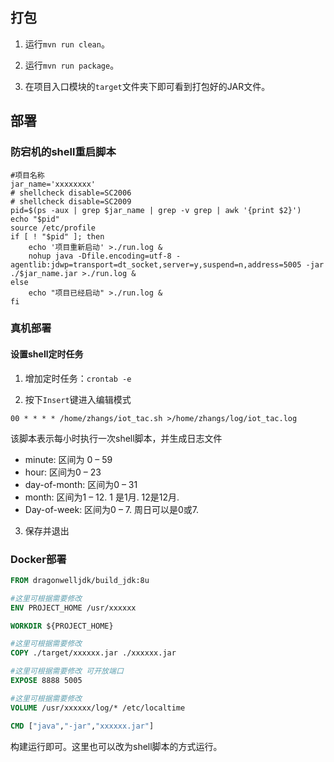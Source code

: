 ## 打包

1. 运行`mvn run clean`。

2. 运行`mvn run package`。

3. 在项目入口模块的`target`文件夹下即可看到打包好的JAR文件。

## 部署

### 防宕机的shell重启脚本

```shell script
#项目名称
jar_name='xxxxxxxx'
# shellcheck disable=SC2006
# shellcheck disable=SC2009
pid=$(ps -aux | grep $jar_name | grep -v grep | awk '{print $2}')
echo "$pid"
source /etc/profile
if [ ! "$pid" ]; then
    echo '项目重新启动' >./run.log &
    nohup java -Dfile.encoding=utf-8 -agentlib:jdwp=transport=dt_socket,server=y,suspend=n,address=5005 -jar ./$jar_name.jar >./run.log &
else
    echo "项目已经启动" >./run.log &
fi
```

### 真机部署

#### 设置shell定时任务

1. 增加定时任务：`crontab -e`

2. 按下`Insert`键进入编辑模式

``` shell script
00 * * * * /home/zhangs/iot_tac.sh >/home/zhangs/log/iot_tac.log
```

该脚本表示每小时执行一次shell脚本，并生成日志文件

- minute: 区间为 0 – 59
- hour: 区间为0 – 23
- day-of-month: 区间为0 – 31
- month: 区间为1 – 12. 1 是1月. 12是12月.
- Day-of-week: 区间为0 – 7. 周日可以是0或7.

3. 保存并退出

### Docker部署

```dockerfile
FROM dragonwelljdk/build_jdk:8u

#这里可根据需要修改
ENV PROJECT_HOME /usr/xxxxxx

WORKDIR ${PROJECT_HOME}

#这里可根据需要修改
COPY ./target/xxxxxx.jar ./xxxxxx.jar

#这里可根据需要修改 可开放端口
EXPOSE 8888 5005

#这里可根据需要修改
VOLUME /usr/xxxxxx/log/* /etc/localtime

CMD ["java","-jar","xxxxxx.jar"]
```

构建运行即可。这里也可以改为shell脚本的方式运行。
